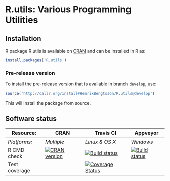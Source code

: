 # R.utils: Various Programming Utilities


## Installation
R package R.utils is available on [CRAN](http://cran.r-project.org/package=R.utils) and can be installed in R as:
```r
install.packages('R.utils')
```

### Pre-release version

To install the pre-release version that is available in branch `develop`, use:
```r
source('http://callr.org/install#HenrikBengtsson/R.utils@develop')
```
This will install the package from source.  



## Software status

| Resource:     | CRAN        | Travis CI      | Appveyor         |
| ------------- | ------------------- | -------------- | ---------------- |
| _Platforms:_  | _Multiple_          | _Linux & OS X_ | _Windows_        |
| R CMD check   | <a href="http://cran.r-project.org/web/checks/check_results_R.utils.html"><img border="0" src="http://www.r-pkg.org/badges/version/R.utils" alt="CRAN version"></a> | <a href="https://travis-ci.org/HenrikBengtsson/R.utils"><img src="https://travis-ci.org/HenrikBengtsson/R.utils.svg" alt="Build status"></a>  | <a href="https://ci.appveyor.com/project/HenrikBengtsson/r-utils"><img src="https://ci.appveyor.com/api/projects/status/github/HenrikBengtsson/R.utils?svg=true" alt="Build status"></a> |
| Test coverage |                     | <a href="https://codecov.io/gh/HenrikBengtsson/R.utils"><img src="https://codecov.io/gh/HenrikBengtsson/R.utils/branch/develop/graph/badge.svg" alt="Coverage Status"/></a>    |                  |
